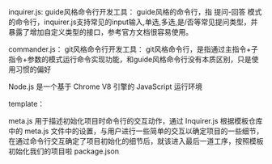 inquirer.js:
    guide风格命令行开发工具：
    guide风格的命令行，指 提问-回答 模式的命令行，inquirer.js支持常见的input输入,单选,多选,是/否等常见提问类型，并暴露了增加自定义类型的接口，参考官方文档很容易使用。


commander.js：
    git风格命令行开发工具：
    git风格命令行，是指通过主指令+子指令+参数的模式运行命令实现功能，和guide风格命令行没有本质区别，只是使用习惯的偏好


Node.js 是一个基于 Chrome V8 引擎的 JavaScript 运行环境


template：

meta.js 用于描述初始化项目时命令行的交互动作，通过 Inquirer.js 根据模板仓库中的 meta.js 文件中的设置，与用户进行一些简单的交互以确定项目的一些细节，在通过命令行交互确定了项目初始化的细节后，就该进入最后一道工序，按照模板初始化我们的项目啦
package.json